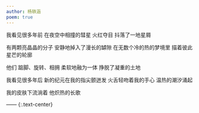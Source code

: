 ```yaml
---
author: 杨轶涵
poem: true
---
```

我看见很多年前
在夜空中相撞的彗星
火红夺目
抖落了一地星屑

有两颗亮晶晶的分子
安静地掉入了漫长的罅隙
在无数个冷的热的梦境里
描着彼此星芒的轮廓

他们
踮脚、旋转、相拥
柔软地融为一体
挣脱了凝重的土地

我看见很多年后
新的纪元在我的指尖颤迸发
火舌轻吻着我的手心
温热的潮汐涌起

我的皮肤下流淌着
他炽热的长歌

—— {:.text-center}
